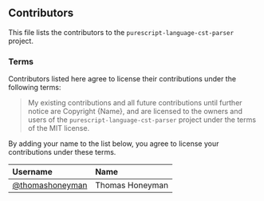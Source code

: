 ## Contributors

This file lists the contributors to the `purescript-language-cst-parser` project.

### Terms

Contributors listed here agree to license their contributions under the following terms:

> My existing contributions and all future contributions until further notice are Copyright {Name}, and are licensed to the owners and users of the `purescript-language-cst-parser` project under the terms of the MIT license.

By adding your name to the list below, you agree to license your contributions under these terms.

| Username | Name |
| :------- | :--- |
| [@thomashoneyman](https://github.com/thomashoneyman) | Thomas Honeyman
